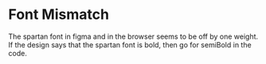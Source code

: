 # Font Mismatch
The spartan font in figma and in the browser seems to be off by one weight.
If the design says that the spartan font is bold, then go for semiBold in the code.